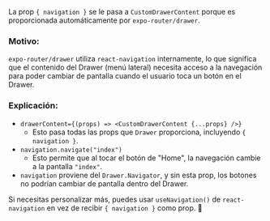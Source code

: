 La prop `{ navigation }` se le pasa a `CustomDrawerContent` porque es proporcionada automáticamente por `expo-router/drawer`.  

### **Motivo**:
`expo-router/drawer` utiliza `react-navigation` internamente, lo que significa que el contenido del Drawer (menú lateral) necesita acceso a la navegación para poder cambiar de pantalla cuando el usuario toca un botón en el Drawer.  

### **Explicación**:
- `drawerContent={(props) => <CustomDrawerContent {...props} />}`  
  - Esto pasa todas las props que `Drawer` proporciona, incluyendo `{ navigation }`.
- `navigation.navigate("index")`  
  - Esto permite que al tocar el botón de "Home", la navegación cambie a la pantalla `"index"`.
- `navigation` proviene del `Drawer.Navigator`, y sin esta prop, los botones no podrían cambiar de pantalla dentro del Drawer.  

Si necesitas personalizar más, puedes usar `useNavigation()` de `react-navigation` en vez de recibir `{ navigation }` como prop. 🚀
